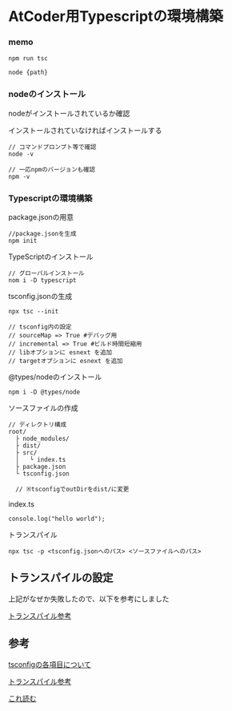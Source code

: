 # AtCoder用Typescriptの環境構築

### memo
```
npm run tsc

node {path}
```

### nodeのインストール

nodeがインストールされているか確認

インストールされていなければインストールする

```
// コマンドプロンプト等で確認
node -v

// 一応npmのバージョンも確認
npm -v
```

### Typescriptの環境構築

package.jsonの用意

```
//package.jsonを生成
npm init
```

TypeScriptのインストール

```
// グローバルインストール
nom i -D typescript
```

tsconfig.jsonの生成

```
npx tsc --init

// tsconfig内の設定
// sourceMap => True #デバッグ用
// incremental => True #ビルド時間短縮用
// libオプションに esnext を追加
// targetオプションに esnext を追加
```

@types/nodeのインストール
```
npm i -D @types/node
```

ソースファイルの作成
```
// ディレクトリ構成
root/
  ├ node_modules/
  ├ dist/
  ├ src/
  │   └ index.ts
  ├ package.json
  └ tsconfig.json

  // ※tsconfigでoutDirをdist/に変更
```

index.ts
```
console.log("hello world");
```

トランスパイル
```
npx tsc -p <tsconfig.jsonへのパス> <ソースファイルへのパス>
```

## トランスパイルの設定


上記がなぜか失敗したので、以下を参考にしました

[トランスパイル参考](https://qiita.com/Yuu_tsm/items/2676a7bc5ad4fe374a18)


## 参考

[tsconfigの各項目について](https://qiita.com/ryokkkke/items/390647a7c26933940470)

[トランスパイル参考](https://qiita.com/Yuu_tsm/items/2676a7bc5ad4fe374a18)

[これ読む](https://qiita.com/cosocaf/items/255003ecec1d3badfc7b)